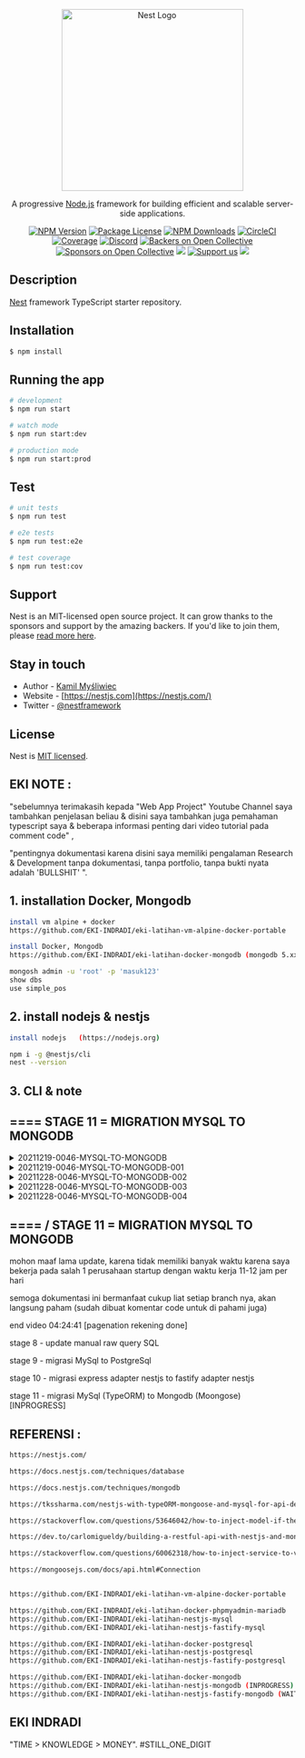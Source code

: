 <p align="center">
  <a href="http://nestjs.com/" target="blank"><img src="https://nestjs.com/img/logo_text.svg" width="320" alt="Nest Logo" /></a>
</p>

[circleci-image]: https://img.shields.io/circleci/build/github/nestjs/nest/master?token=abc123def456
[circleci-url]: https://circleci.com/gh/nestjs/nest

  <p align="center">A progressive <a href="http://nodejs.org" target="_blank">Node.js</a> framework for building efficient and scalable server-side applications.</p>
    <p align="center">
<a href="https://www.npmjs.com/~nestjscore" target="_blank"><img src="https://img.shields.io/npm/v/@nestjs/core.svg" alt="NPM Version" /></a>
<a href="https://www.npmjs.com/~nestjscore" target="_blank"><img src="https://img.shields.io/npm/l/@nestjs/core.svg" alt="Package License" /></a>
<a href="https://www.npmjs.com/~nestjscore" target="_blank"><img src="https://img.shields.io/npm/dm/@nestjs/common.svg" alt="NPM Downloads" /></a>
<a href="https://circleci.com/gh/nestjs/nest" target="_blank"><img src="https://img.shields.io/circleci/build/github/nestjs/nest/master" alt="CircleCI" /></a>
<a href="https://coveralls.io/github/nestjs/nest?branch=master" target="_blank"><img src="https://coveralls.io/repos/github/nestjs/nest/badge.svg?branch=master#9" alt="Coverage" /></a>
<a href="https://discord.gg/G7Qnnhy" target="_blank"><img src="https://img.shields.io/badge/discord-online-brightgreen.svg" alt="Discord"/></a>
<a href="https://opencollective.com/nest#backer" target="_blank"><img src="https://opencollective.com/nest/backers/badge.svg" alt="Backers on Open Collective" /></a>
<a href="https://opencollective.com/nest#sponsor" target="_blank"><img src="https://opencollective.com/nest/sponsors/badge.svg" alt="Sponsors on Open Collective" /></a>
  <a href="https://paypal.me/kamilmysliwiec" target="_blank"><img src="https://img.shields.io/badge/Donate-PayPal-ff3f59.svg"/></a>
    <a href="https://opencollective.com/nest#sponsor"  target="_blank"><img src="https://img.shields.io/badge/Support%20us-Open%20Collective-41B883.svg" alt="Support us"></a>
  <a href="https://twitter.com/nestframework" target="_blank"><img src="https://img.shields.io/twitter/follow/nestframework.svg?style=social&label=Follow"></a>
</p>
  <!--[![Backers on Open Collective](https://opencollective.com/nest/backers/badge.svg)](https://opencollective.com/nest#backer)
  [![Sponsors on Open Collective](https://opencollective.com/nest/sponsors/badge.svg)](https://opencollective.com/nest#sponsor)-->

## Description

[Nest](https://github.com/nestjs/nest) framework TypeScript starter repository.

## Installation

```bash
$ npm install
```

## Running the app

```bash
# development
$ npm run start

# watch mode
$ npm run start:dev

# production mode
$ npm run start:prod
```

## Test

```bash
# unit tests
$ npm run test

# e2e tests
$ npm run test:e2e

# test coverage
$ npm run test:cov
```

## Support

Nest is an MIT-licensed open source project. It can grow thanks to the sponsors and support by the amazing backers. If you'd like to join them, please [read more here](https://docs.nestjs.com/support).

## Stay in touch

- Author - [Kamil Myśliwiec](https://kamilmysliwiec.com)
- Website - [https://nestjs.com](https://nestjs.com/)
- Twitter - [@nestframework](https://twitter.com/nestframework)

## License

Nest is [MIT licensed](LICENSE).

##  EKI NOTE :

"sebelumnya terimakasih kepada "Web App Project" Youtube Channel saya tambahkan penjelasan beliau & disini saya tambahkan juga pemahaman typescript saya & beberapa informasi penting dari video tutorial pada comment code" ,

"pentingnya dokumentasi karena disini saya memiliki pengalaman Research & Development tanpa dokumentasi, tanpa portfolio, tanpa bukti nyata adalah 'BULLSHIT' ".

## 1. installation Docker, Mongodb
```bash
install vm alpine + docker
https://github.com/EKI-INDRADI/eki-latihan-vm-alpine-docker-portable

install Docker, Mongodb
https://github.com/EKI-INDRADI/eki-latihan-docker-mongodb (mongodb 5.xx)

mongosh admin -u 'root' -p 'masuk123'
show dbs
use simple_pos
```

## 2. install nodejs & nestjs

```bash
install nodejs   (https://nodejs.org)

npm i -g @nestjs/cli
nest --version
```

## 3. CLI & note

## ==== STAGE 11 = MIGRATION MYSQL TO MONGODB


<details>
  <summary>20211219-0046-MYSQL-TO-MONGODB</summary>

```bash
/046

// ===================== MIGRATION MYSQL TO MONGODB
1. install mongodb database

2. create database simple_pos

3. npm uninstall @nestjs/typeorm typeorm mysql2

4. delete node_modules

5. npm i

6. npm install --save @nestjs/mongoose mongoose

7. rubah .env 

--- before

MYSQL_HOST = '127.0.0.1'
MYSQL_PORT = '3400'
MYSQL_USER = 'root'
MYSQL_PASSWORD = 'masuk123'
MYSQL_DATABASE = 'simple_pos'
JWT_SECRET_KEY= 'eki-secret-key'

--- /before

--- after

MONGODB_HOST=127.0.0.1
MONGODB_PORT=7000
MONGODB_USER=root
MONGODB_PASSWORD=masuk123
MONGODB_DATABASE=simple_pos
JWT_SECRET_KEY=eki-secret-key

--- /after

8. rubah code pada src\user\user.controller.ts
// @ApiBearerAuth()
// @UseGuards(JwtGuard)
@Controller('user')

------------------------

pasangkan  

@ApiBearerAuth()
@UseGuards(JwtGuard)

pada setiap controller src\user\user.controller.ts , kecuali :

@Post()
create(@Body() ....
...
...

untuk keperluan membuat account

10. update src\app.module.ts
11. update src\<resource_name>\dto\*
12. update src\<resource_name>\entities\*
13. update src\<resource_name>\<resource_name>.service.ts

lalu buat pada http://localhost:3000/api-docs/
POST /USER 
{
  "nama_user": "stringst",
  "email": "string@mail.com",
  "username": "stringst",
  "password": "stringst"
}


//=========================== WAJIB REBUILD DIST FILE

delete /dist files

---- build kembali file /dist nya
npm run build
----

//=========================== /WAJIB REBUILD DIST FILE

15. selesai maka seluruh table akan otomatis terbuat, dan langsung dapat digunakan, persis seperti pada MySQL

HASIL : https://github.com/EKI-INDRADI/eki-latihan-nestjs-mongodb

// ===================== MIGRATION MYSQL TO MONGODB

```

</details>


<details>
  <summary>20211219-0046-MYSQL-TO-MONGODB-001</summary>

```bash
/046-001 USER & AUTH (AUTO GENERATE & AUTO SWAGGER & AUTO VALIDASI)

update src\user\*
update src\app.module.ts

NOTE : migrasi perlahan karena depedency yang digunakan sedikit berbeda TypeORM != Mongoose

```

</details>

<details>
  <summary>20211228-0046-MYSQL-TO-MONGODB-002</summary>


```bash
// AUTO GENERATE ARROW FUNCTION MONGOOSE

    // =================== MONGOOSE PROGRESSIVE FRAMEWORK
    @Prop({
        type: Number,
        default: () =>  
            Number(Date.now()) // karena berupa arrow function maka Date.now() dibaca kembali ketika ada data masuk
    })
    id1: Number

    @Prop({
        type: Number,
        default:Number(Date.now()) // Date.now() dibaca ketika backend running diawal value akan selalu sama
    })
    id2: Number
 // =================== /MONGOOSE PROGRESSIVE FRAMEWORK
```
</details>

<details>
  <summary>20211228-0046-MYSQL-TO-MONGODB-003</summary>


```bash
// update custom validator IsUnique for Mongoose Version 
// (sekaligus contoh inject connection mongoose)
// berikut perbedaan dari IsUnique validator TypeORM Version MySql / PostgreSql

update src\main.ts

useContainer(app.select(AppModule), { fallbackOnErrors: true });  

// masalah ini cukup lama menemukannya
// ternyata harus menggunakan useContainer pada main.ts
// bertujuan agar dapat menggunakan depedency / mongoose connection / service / etc
// pada pada custom validator  

update src\app.module.ts (enable isUnique)

update src\user\dto\create-user.dto.ts (update code)

update src\etc\validator\unique-validator.ts (update code)

// version 1
import { Injectable } from '@nestjs/common';
import { InjectConnection } from '@nestjs/mongoose';
import { Connection } from 'mongoose';

// version 2
import { Injectable } from '@nestjs/common';
import { InjectModel } from '@nestjs/mongoose';
import { User } from 'src/user/entities/user.entity';
import { Model, Schema } from 'mongoose';

// version 3
import { Injectable } from '@nestjs/common';
import { UserService } from 'src/user/user.service';

note untuk version 3 perlu update src\user\user.service.ts

export class UniqueValidator implements ValidatorConstraintInterface {
  ...
  ...

    constructor(
      // version 1
      @InjectConnection() private MongoDbConnection: Connection,

      // version 2
      // @InjectModel(User.name) private userRepo: Model<User>,

      // version 3
      // private userService: UserService
    ) { }
    
  ...
  ...
}


async validate(value: any, args: ValidationArguments) {
  ...
  ...

    //version 1 (menggunakan service)
    check = await this.userService.manualQuery('findOne', findCondition)

    //version 2 (menggunakan model repository)
    check = await this.userRepo.findOne(findCondition);

    //version 3 (menggunakan mongo conection langsung)
    check = await this.MongoDbConnection.model(args.constraints[0]).findOne(findCondition)

  ...
  ...
}

hasil :


{
  "statusCode": 400,
  "message": [
    "email string5@mail.com sudah digunakan",
    "username stringst5 sudah digunakan"
  ],
  "error": "Bad Request"
}
     
reference : 
https://stackoverflow.com/questions/60062318/how-to-inject-service-to-validator-constraint-interface-in-nestjs-using-class-va

https://docs.nestjs.com/techniques/mongodb

https://mongoosejs.com/docs/api.html#Connection

```
</details>


<details>
  <summary>20211228-0046-MYSQL-TO-MONGODB-004</summary>

```bash
// update custom validator IsExist for Mongoose Version 
// (sekaligus contoh inject connection mongoose)
// berikut perbedaan dari IsExist validator TypeORM Version MySql / PostgreSql

update src\etc\validator\exist-validator.ts

...
...
import { InjectConnection } from '@nestjs/mongoose';
import { Connection } from 'mongoose';


export class ExistValidator implements ValidatorConstraintInterface {
    constructor(
        @InjectConnection() private MongoDbConnection: Connection,
    ) { }

    async validate(value: any, args: ValidationArguments) {
        let findCondition = { [args.constraints[1]]: args.value }
        let check: any = null
        check = await this.MongoDbConnection.model(args.constraints[0]).findOne(findCondition)
        
        if (check) return true
        return false
    }
...
...

hasil : 
{
"statusCode": 400,
"message": [
  "id 202112283300602 tidak ditemukan" << contoh IsExists
  ],
  "error": "Bad Request"
}

```

</details>

## ==== / STAGE 11 = MIGRATION MYSQL TO MONGODB



mohon maaf lama update, karena tidak memiliki banyak waktu karena saya bekerja pada salah 1 perusahaan startup dengan waktu kerja 11-12 jam per hari

semoga dokumentasi ini bermanfaat cukup liat setiap branch nya, akan langsung paham (sudah dibuat komentar code untuk di pahami juga)

end video  04:24:41 [pagenation rekening done]

stage 8 - update manual raw query SQL

stage 9 - migrasi MySql to PostgreSql

stage 10 - migrasi express adapter nestjs to fastify adapter nestjs

stage 11 - migrasi MySql (TypeORM) to Mongodb (Moongose) [INPROGRESS]

 
## REFERENSI :

```bash
https://nestjs.com/

https://docs.nestjs.com/techniques/database

https://docs.nestjs.com/techniques/mongodb

https://tkssharma.com/nestjs-with-typeORM-mongoose-and-mysql-for-api-development/

https://stackoverflow.com/questions/53646042/how-to-inject-model-if-the-model-is-in-the-root-module-only

https://dev.to/carlomigueldy/building-a-restful-api-with-nestjs-and-mongodb-mongoose-2165

https://stackoverflow.com/questions/60062318/how-to-inject-service-to-validator-constraint-interface-in-nestjs-using-class-va

https://mongoosejs.com/docs/api.html#Connection


https://github.com/EKI-INDRADI/eki-latihan-vm-alpine-docker-portable

https://github.com/EKI-INDRADI/eki-latihan-docker-phpmyadmin-mariadb
https://github.com/EKI-INDRADI/eki-latihan-nestjs-mysql
https://github.com/EKI-INDRADI/eki-latihan-nestjs-fastify-mysql

https://github.com/EKI-INDRADI/eki-latihan-docker-postgresql
https://github.com/EKI-INDRADI/eki-latihan-nestjs-postgresql
https://github.com/EKI-INDRADI/eki-latihan-nestjs-fastify-postgresql 

https://github.com/EKI-INDRADI/eki-latihan-docker-mongodb
https://github.com/EKI-INDRADI/eki-latihan-nestjs-mongodb (INPROGRESS)
https://github.com/EKI-INDRADI/eki-latihan-nestjs-fastify-mongodb (WAITING LIST)

```

## EKI INDRADI

"TIME > KNOWLEDGE > MONEY". #STILL_ONE_DIGIT
